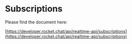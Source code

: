 # Subscriptions

Please find the document here: 

[https://developer.rocket.chat/api/realtime-api/subscriptions](https://developer.rocket.chat/api/realtime-api/subscriptions)

